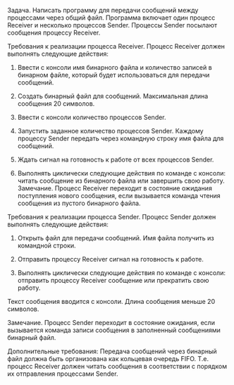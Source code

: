 Задача. Написать программу для передачи сообщений между процессами через
общий файл. Программа включает один процесс Receiver и несколько процессов
Sender. Процессы Sender посылают сообщения процессу Receiver.

Требования к реализации процесса Receiver. Процесс Receiver должен
выполнять следующие действия:

1. Ввести с консоли имя бинарного файла и количество записей в бинарном файле,
который будет использоваться для передачи сообщений.

1. Создать бинарный файл для сообщений. Максимальная длина сообщения 20
символов.

2. Ввести с консоли количество процессов Sender.

3. Запустить заданное количество процессов Sender. Каждому процессу Sender
передать через командную строку имя файла для сообщений.

4. Ждать сигнал на готовность к работе от всех процессов Sender.

5. Выполнять циклически следующие действия по команде с консоли:
читать сообщение из бинарного файла или
завершить свою работу.
Замечание. Процесс Receiver переходит в состояние ожидания поступления нового
сообщения, если вызывается команда чтения сообщения из пустого бинарного файла.

Требования к реализации процесса Sender. Процесс Sender должен
выполнять следующие действия:

1. Открыть файл для передачи сообщений. Имя файла получить из командной строки.

2. Отправить процессу Receiver сигнал на готовность к работе.

3. Выполнять циклически следующие действия по команде с консоли:
отправить процессу Receiver сообщение или
прекратить свою работу.

Текст сообщения вводится с консоли. Длина сообщения меньше 20 символов.

Замечание. Процесс Sender переходит в состояние ожидания, если вызывается
команда записи сообщения в заполненный сообщениями бинарный файл.

Дополнительные требования: Передача сообщений через бинарный файл
должна быть организована как кольцевая очередь FIFO. Т.е. процесс Receiver
должен читать сообщения в соответствии с порядком их отправления процессами
Sender.
